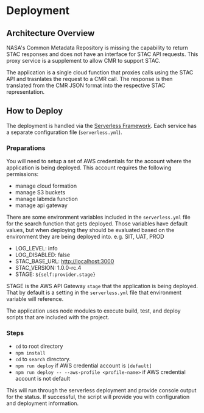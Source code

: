 # Deployment

## Architecture Overview

NASA's Common Metadata Repository is missing the capability to return STAC responses and does not have an interface for STAC API requests. This proxy service is a supplement to allow CMR to support STAC.

The application is a single cloud function that proxies calls using the STAC API and trasnlates the request to a CMR call. The response is then translated from the CMR JSON format into the respective STAC representation.

## How to Deploy

The deployment is handled via the [Serverless Framework](https://serverless.com). Each service has a separate configuration file (`serverless.yml`).

### Preparations

You will need to setup a set of AWS credentials for the account where the application is being deployed. This account requires the following permissions:

- manage cloud formation
- manage S3 buckets
- manage labmda function
- manage api gateway

There are some environment variables included in the `serverless.yml` file for the search function that gets deployed. Those variables have default values, but when deploying they should be evaluated based on the environment they are being deployed into. e.g. SIT, UAT, PROD

- LOG_LEVEL: info
- LOG_DISABLED: false
- STAC_BASE_URL: <http://localhost:3000>
- STAC_VERSION: 1.0.0-rc.4
- STAGE: `${self:provider.stage}`

STAGE is the AWS API Gateway `stage` that the application is being deployed. That by default is a setting in the `serverless.yml` file that environment variable will reference.

The application uses node modules to execute build, test, and deploy scripts that are included with the project.

### Steps

- `cd` to root directory
- `npm install`
- `cd` to `search` directory.
- `npm run deploy` if AWS credential account is `[default]`
- `npm run deploy -- --aws-profile <profile-name>` if AWS credential account is not default

This will run through the serverless deployment and provide console output for the status. If successful, the script will provide you with configuration and deployment information.
